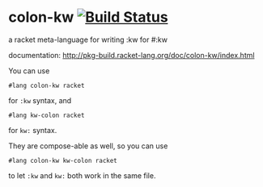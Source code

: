 colon-kw [![Build Status](https://travis-ci.org/AlexKnauth/colon-kw.png?branch=master)](https://travis-ci.org/AlexKnauth/colon-kw)
===
a racket meta-language for writing :kw for #:kw

documentation: http://pkg-build.racket-lang.org/doc/colon-kw/index.html

You can use
```racket
#lang colon-kw racket
```
for `:kw` syntax, and
```racket
#lang kw-colon racket
```
for `kw:` syntax.

They are compose-able as well, so you can use
```racket
#lang colon-kw kw-colon racket
```
to let `:kw` and `kw:` both work in the same file.
